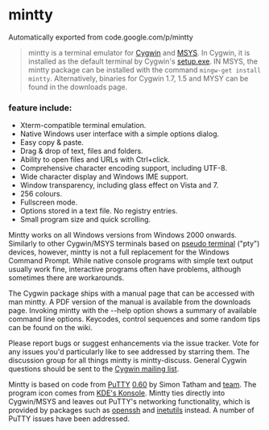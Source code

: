 # mintty
Automatically exported from code.google.com/p/mintty
> mintty is a terminal emulator for [Cygwin](http://www.cygwin.com/) and [MSYS](http://www.mingw.org/wiki/MSYS). In Cygwin, it is installed as the default terminal by Cygwin's [setup.exe](http://www.cygwin.com/setup.exe). IN MSYS, the mintty package can be installed with the command `mingw-get install mintty`. Alternatively, binaries for Cygwin 1.7, 1.5 and MYSY can be found in the downloads page.

### feature include:
- Xterm-compatible terminal emulation.
- Native Windows user interface with a simple options dialog.
- Easy copy & paste.
- Drag & drop of text, files and folders.
- Ability to open files and URLs with Ctrl+click.
- Comprehensive character encoding support, including UTF-8.
- Wide character display and Windows IME support.
- Window transparency, including glass effect on Vista and 7.
- 256 colours.
- Fullscreen mode.
- Options stored in a text file. No registry entries.
- Small program size and quick scrolling.
  
Mintty works on all Windows versions from Windows 2000 onwards. Similarly to other Cygwin/MSYS terminals based on [pseudo terminal](http://en.wikipedia.org/wiki/Pseudo_terminal) ("pty") devices, however, mintty is not a full replacement for the Windows Command Prompt. While native console programs with simple text output usually work fine, interactive programs often have problems, although sometimes there are workarounds.

The Cygwin package ships with a manual page that can be accessed with man mintty. A PDF version of the manual is available from the downloads page. Invoking mintty with the --help option shows a summary of available command line options. Keycodes, control sequences and some random tips can be found on the wiki.

Please report bugs or suggest enhancements via the issue tracker. Vote for any issues you'd particularly like to see addressed by starring them. The discussion group for all things mintty is mintty-discuss. General Cygwin questions should be sent to the [Cygwin mailing list](mailto://cygwin@cygwin.org).

Mintty is based on code from [PuTTY](http://www.chiark.greenend.org.uk/~sgtatham/putty) [0.60](http://the.earth.li/~sgtatham/putty/0.60/putty-src.zip) by Simon Tatham and [team](http://www.chiark.greenend.org.uk/~sgtatham/putty/team.html). The program icon comes from [KDE's Konsole](http://konsole.kde.org/). Mintty ties directly into Cygwin/MSYS and leaves out PuTTY's networking functionality, which is provided by packages such as [openssh](http://www.openssh.com/) and [inetutils](http://www.gnu.org/software/inetutils) instead. A number of PuTTY issues have been addressed.
